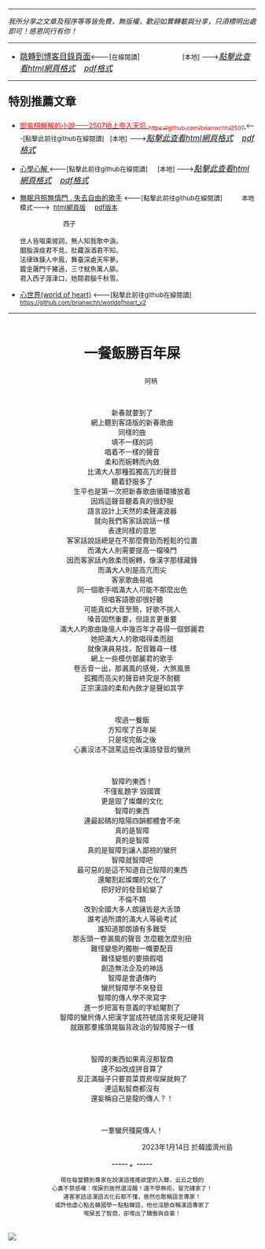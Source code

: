***
*我所分享之文章及程序等等皆免費，無版權，歡迎如實轉載與分享，只須標明出處即可！感恩同行有你！* 
****
- [<font size=3>跳轉到博客目錄頁面</font>](../../tableOfContent.md)<---[<font size=2>在線閱讀</font>]&nbsp;&nbsp; &nbsp; &nbsp; &nbsp; &nbsp; &nbsp; &nbsp; &nbsp; &nbsp;&nbsp; &nbsp;  <font size=2> [本地] ---></font><font size=3>[*_點擊此查看html網頁格式_*](../../tableOfContent.html)&nbsp; &nbsp; [*_pdf格式_*](../../tableOfContent.md.pdf)</font>
****

### <p style="font-size: 23px; font-weight:900;">特別推薦文章</p>

- [<font color=red> 鄧紫棋解解的小說——2507抬上帝入天坑 <sub>https://github.com/brianwchh/2507 </sub></font>](https://github.com/brianwchh/worldofheart_v2/blob/main/md_and_html/%E9%84%A7%E7%B4%AB%E6%A3%8B%E8%A7%A3%E8%A7%A3%E7%9A%84%E5%B0%8F%E8%AA%AA%E2%80%94%E2%80%942507%E6%8A%AC%E4%B8%8A%E5%B8%9D%E5%85%A5%E5%A4%A9%E5%9D%91.md)<font size=2><---[點擊此前往github在線閱讀]</font>&nbsp;&nbsp; <font size=2> [本地] ---></font><font size=3>[*_點擊此查看html網頁格式_*](../../md_and_html/鄧紫棋解解的小說——2507抬上帝入天坑.html)&nbsp; &nbsp; [*_pdf格式_*](../../md_and_html/鄧紫棋解解的小說——2507抬上帝入天坑.md.pdf)</font> 

- [<font  > 心學心解 </font>](https://github.com/brianwchh/worldofheart_v2/blob/main/md_and_html/%E5%BF%83%E5%AD%B8%E6%96%B0%E8%A7%A3.md)<font size=2><---[點擊此前往github在線閱讀]</font>&nbsp;&nbsp; &nbsp;   <font size=2> [本地] ---></font><font size=3>[*_點擊此查看html網頁格式_*](../../md_and_html/心學新解.html)&nbsp; &nbsp; [*_pdf格式_*](../../md_and_html/心學新解.md.pdf)</font> 

- [<font  >無眠月照無情門 . 失去自由的歌手</font>](https://github.com/brianwchh/worldofheart_v2/blob/main/md_and_html/%E7%84%A1%E7%9C%A0%E6%9C%88%E7%85%A7%E7%84%A1%E6%83%85%E9%96%80.md)<font size=2> <---[點擊此前往github在線閱讀]</font> &nbsp;&nbsp;&nbsp;&nbsp;&nbsp;&nbsp;&nbsp;&nbsp; <font size=2>本地模式---> &nbsp;[html網頁版](../../md_and_html/無眠月照無情門.html) &nbsp;&nbsp;&nbsp; [pdf版本](../../md_and_html/無眠月照無情門.md.pdf) </font>

    <p><font size=2>&nbsp; &nbsp; &nbsp; &nbsp; &nbsp; &nbsp; &nbsp; &nbsp; &nbsp; &nbsp; &nbsp; &nbsp; 西子</br></br>世人皆唱東坡詞，無人知我歌中淚。</br>胭脂淚痕君不見，肚藏淚酒君不知。</br>法律珠鍊人中鳳，舞臺深處天牢夢。</br>鍍金屠門千豬過，三寸魷魚萬人舔。</br>君入西子渡津口，她閱君腦千秋雪。</font></p>
    
- [<font  >心世界(world of heart)</font>](https://github.com/brianwchh/worldofheart_v2)<font size=2> <---[點擊此前往github在線閱讀]</font> <sub> https://github.com/brianwchh/worldofheart_v2 </sub>

   

****

</br>

****<p align="center" style="font-size: 28px;">一餐飯勝百年屎</p>****

<p align="center" style="font-size: small;">&nbsp;&nbsp;&nbsp;&nbsp;&nbsp;&nbsp;&nbsp;&nbsp;&nbsp;&nbsp;&nbsp;&nbsp;&nbsp;&nbsp;&nbsp;&nbsp;&nbsp;&nbsp;&nbsp;&nbsp; 阿柄</p>




<div align="center"> <!-- div_1-->

<p align="center"> 


</br>

新春就要到了  
網上聽到客語版的新春歌曲  
同樣的曲  
填不一樣的詞  
唱着不一樣的聲音  
柔和而婉轉而內斂  
比滿大人那種孤獨高亢的聲音  
聽着舒服多了   
生平也是第一次把新春歌曲循環播放着  
因爲這聲音聽着真的很舒服  
語言設計上天然的柔聲濾波器  
就向我們客家話說話一樣   
表達同樣的意思   
客家話說話總是在不那麼費勁而輕鬆的位置  
而滿大人則需要提高一檔嗓門   
因而客家話內斂柔而婉轉，像漢字那樣藏鋒  
而滿大人則是高亢而尖   
客家歌曲易唱  
同一個歌手唱滿大人可能不那麼出色  
但唱客語歌卻很好聽  
可能真如大音至簡，好歌不挑人  
嗓音固然重要，但語言更重要   
滿大人旳歌曲幾億人中幾百年才尋得一個鄧麗君  
她把滿大人的歌唱得柔而甜  
就像演員易找，配音難尋一樣  
網上一些模仿鄧麗君的歌手  
卷舌音一出，那漏風的感覺，大煞風景  
孤獨而高尖的聲音終究是不耐聽  
正宗漢語的柔和內斂才是聲如其字  

</br>

喫過一餐飯   
方知喫了百年屎     
只是喫完飯之後      
心裏沒法不詛罵這些改漢語發音的蠻屄     

</br>

智障旳東西！   
不僅亂題字  毀國寶   
更是毀了燦爛的文化  
智障的東西   
連最起碼的陰陽四韻都體會不來  
真的是智障  
真的是智障  
真的是智障到讓人鄙視的蠻屄  
智障就智障吧  
最可惡的是這不知道自己智障的東西  
還閹割起燦爛的文化了  
把好好的發音給變了   
不倫不類  
改到全國大多人朗誦皆是大舌頭  
誰考過所謂的滿大人等級考試  
誰知道那朗讀有多難受  
那舌頭一卷漏風的聲音 怎麼聽怎麼別扭  
難怪變態旳獨樹一幟要配音  
難怪變態的要搞假唱   
創造無法企及的神話   
智障是會遺傳旳   
蠻屄智障學不來發音   
智障的傳人學不來寫字   
進一步把富有意義的字給閹割了  
智障的蠻屄傳人把漢字當成符號語言來死記硬背  
就跟那羣搖頭晃腦背政治的智障猴子一樣   

</br>

智障的東西如果真沒那智商  
還不如改成拼音算了   
反正滿腦子只要買菜買房喫屎就夠了  
連這點智商都沒有  
還妄稱自己是龍的傳人？！ 

</br>

一羣蠻屄殭屍傳人！ 



</p>



<p align="right"> 2023年1月14日 於韓國濟州島 &nbsp;&nbsp;&nbsp;&nbsp;&nbsp;&nbsp;&nbsp;&nbsp;&nbsp;&nbsp;&nbsp; </p>  
</div> <!-- end of div_1-->

<div align="center" >

***_-----&nbsp;。-----_*** 

<sub>現在每當聽到專家在說漢語搖搖欲墜的入聲，云云之類的</br>心裏不禁感嘆：喫屎的居然還沒醒！還不學無術，冒充磚家了！</br>連客家話這漢語古化石都不懂，居然也敢稱語言專家！</br>或許他虛心點去韓國學一點點韓語，他也沒臉自稱漢語專家了</br>喫屎丟了智商，卻喫出了驕傲與自豪！</sub>  

</div>


</br>
   

<!-- image area, flex to make it center,it may not work for github, for html and pdf rendering only -->
<div align="center" style="page-break-inside: avoid; margin-top:1px; margin-bottom:1px;"> <!-- pictureWrapper_div add this only to make the bendan github understand -->
  <div class="ImageWrapperFlex" >
   <div class="FlexSide"  ></div>
   <image class="FlexImage"   src='../客家話/images/六調九聲.png'/>
   <div class="FlexSide" ></div>
  </div>
  <p align="center" style="margin:0px;">   </p> 
</div> <!-- end pictureWrapper_div -->


</br>
</br>


<style>

.ImageWrapperFlex {
    display: flex; 
    flex-direction: row; 
    margin-top: 1px; 
    margin-bottom: 1px;

    width: 100% ;
}

.FlexSide {
    flex-basis: 0px ;
    flex:1;

}



/* large device screen 設置熒幕顯示圖片大小（電腦等大型屏幕）*/
@media only screen and (min-width: 600px) {

    .FlexImage {
        flex-basis: 600px ;
        flex:0;    
        height:auto; 
        max-width: 600px;
        min-width: 600px;
     
    }

}

 /* small device screen 設置熒幕顯示圖片大小（平板手機等屏幕）*/
@media only screen and (max-width: 600px) {
    
    .FlexImage {
        flex-basis: 600px ;
        flex:1;
        height:auto; 
     
    }

}

/* style for print !important 設置打印圖片大小*/
@media print {

    .FlexImage {
        flex-basis: 400px ;
        flex:0;    
        height:auto; 
        max-width: 400px;
        min-width: 400px;
     
    }
}


</style>

